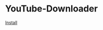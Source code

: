 # YouTube-Downloader
[Install](https://raw.githubusercontent.com/erwijet/YouTube-Downloader/master/publish.htm)
